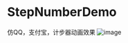 # StepNumberDemo
仿QQ，支付宝，计步器动画效果
![image](https://github.com/Oliver-CHN/StepNumberDemo/blob/master/gif/screenGif.gif)
